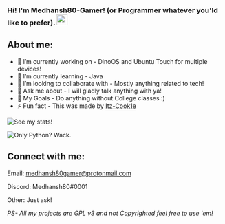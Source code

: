 ### Hi! I'm Medhansh80-Gamer! (or Programmer whatever you'ld like to prefer). <img src="https://media.giphy.com/media/hvRJCLFzcasrR4ia7z/giphy.gif" width="25px">
## About me:
- 🔭 I’m currently working on - DinoOS and Ubuntu Touch for multiple devices!
- 🌱 I’m currently learning - Java
- 👯 I’m looking to collaborate with - Mostly anything related to tech!
- 💬 Ask me about - I will gladly talk anything with ya!
- 🥅 My Goals - Do anything without College classes :)
- ⚡ Fun fact - This was made by [Itz-Cook1e](https://github.com/Itz-Cook1e)
<!-- ❔❔❔❔ means username in below README.md -->
<!-- Also feel free to update second URL to any URL -->
![See my stats!](https://github-readme-stats.vercel.app/api?username=Medhansh80-Gamer&count_private=true&show_icons=true&theme=midnight-purple)

![Only Python? Wack.](https://github-readme-stats.vercel.app/api/top-langs/?username=Medhansh80-Gamer&theme=midnight-purple&langs_count=10&layout=compact)
## Connect with me:
Email: medhansh80gamer@protonmail.com

Discord: Medhansh80#0001

Other: Just ask!

*PS- All my projects are GPL v3 and not Copyrighted feel free to use 'em!*
